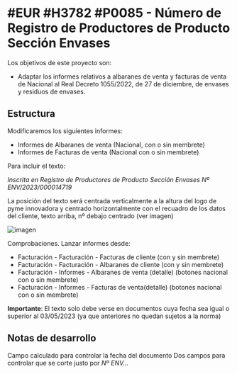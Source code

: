 # #EUR #H3782 #P0085 - Número de Registro de Productores de Producto Sección Envases

Los objetivos de este proyecto son:
+  Adaptar los informes relativos a albaranes de venta y facturas de venta de Nacional al Real Decreto 1055/2022, de 27 de diciembre, de envases y residuos de envases.

## Estructura
Modificaremos los siguientes informes:
+ Informes de Albaranes de venta (Nacional, con o sin membrete)
+ Informes de Facturas de venta (Nacional con o sin membrete)

Para incluir el texto:

_Inscrita en Registro de Productores de Producto Sección Envases Nº ENV/2023/000014719_

La posición del texto será centrada verticalmente a la altura del logo de pyme innovadora y centrado horizontalmente con  el recuadro de los datos del cliente, texto arriba, nº debajo centrado (ver imagen)

![imagen](./img/EUR_H3782_no_mostrar.png)

Comprobaciones. Lanzar informes desde:
+ Facturación - Facturación - Facturas de cliente (con y sin membrete)
+ Facturación - Facturación - Albaranes de cliente (con y sin membrete)
+ Facturación - Informes - Albaranes de venta (detalle) (botones nacional con o sin membrete)
+ Facturación - Informes - Facturas de venta(detalle) (botones nacional con o sin membrete)

__Importante__:
El texto solo debe verse en documentos cuya fecha sea igual o superior al 03/05/2023 (ya que anteriores no quedan sujetos a la norma)

## Notas de desarrollo
Campo calculado para controlar la fecha del documento
Dos campos para controlar que se corte justo por _Nº ENV..._